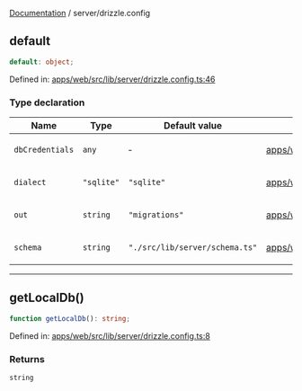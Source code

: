 [Documentation](../modules.md) / server/drizzle.config

## default

```ts
default: object;
```

Defined in: [apps/web/src/lib/server/drizzle.config.ts:46](https://github.com/vtempest/ai-research-agent/tree/master/apps/web/src/lib/server/drizzle.config.ts#L46)

### Type declaration

<table>
<thead>
<tr>
<th>Name</th>
<th>Type</th>
<th>Default value</th>
<th>Defined in</th>
</tr>
</thead>
<tbody>
<tr>
<td>

<a id="dbcredentials"></a> `dbCredentials`

</td>
<td>

`any`

</td>
<td>

&hyphen;

</td>
<td>

[apps/web/src/lib/server/drizzle.config.ts:50](https://github.com/vtempest/ai-research-agent/tree/master/apps/web/src/lib/server/drizzle.config.ts#L50)

</td>
</tr>
<tr>
<td>

<a id="dialect"></a> `dialect`

</td>
<td>

`"sqlite"`

</td>
<td>

`"sqlite"`

</td>
<td>

[apps/web/src/lib/server/drizzle.config.ts:49](https://github.com/vtempest/ai-research-agent/tree/master/apps/web/src/lib/server/drizzle.config.ts#L49)

</td>
</tr>
<tr>
<td>

<a id="out"></a> `out`

</td>
<td>

`string`

</td>
<td>

`"migrations"`

</td>
<td>

[apps/web/src/lib/server/drizzle.config.ts:48](https://github.com/vtempest/ai-research-agent/tree/master/apps/web/src/lib/server/drizzle.config.ts#L48)

</td>
</tr>
<tr>
<td>

<a id="schema"></a> `schema`

</td>
<td>

`string`

</td>
<td>

`"./src/lib/server/schema.ts"`

</td>
<td>

[apps/web/src/lib/server/drizzle.config.ts:47](https://github.com/vtempest/ai-research-agent/tree/master/apps/web/src/lib/server/drizzle.config.ts#L47)

</td>
</tr>
</tbody>
</table>

***

## getLocalDb()

```ts
function getLocalDb(): string;
```

Defined in: [apps/web/src/lib/server/drizzle.config.ts:8](https://github.com/vtempest/ai-research-agent/tree/master/apps/web/src/lib/server/drizzle.config.ts#L8)

### Returns

`string`
